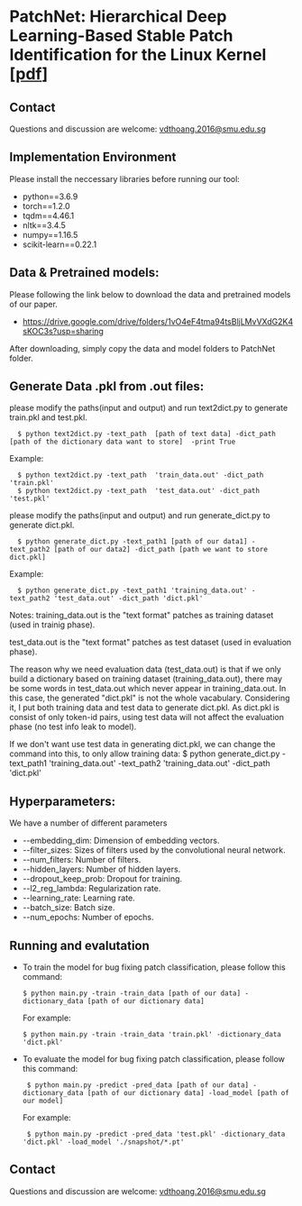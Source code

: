 # PatchNet: Hierarchical Deep Learning-Based Stable Patch Identification for the Linux Kernel [[pdf](https://arxiv.org/pdf/1911.03576.pdf)]

## Contact
Questions and discussion are welcome: vdthoang.2016@smu.edu.sg

## Implementation Environment

Please install the neccessary libraries before running our tool:

- python==3.6.9
- torch==1.2.0
- tqdm==4.46.1
- nltk==3.4.5
- numpy==1.16.5
- scikit-learn==0.22.1

## Data & Pretrained models:

Please following the link below to download the data and pretrained models of our paper. 

- https://drive.google.com/drive/folders/1vO4eF4tma94tsBljLMvVXdG2K4sKOC3s?usp=sharing

After downloading, simply copy the data and model folders to PatchNet folder. 

## Generate Data .pkl from .out files:
please modify the paths(input and output) and run text2dict.py to generate train.pkl and test.pkl.

      $ python text2dict.py -text_path  [path of text data] -dict_path [path of the dictionary data want to store]  -print True
   Example:
      
      $ python text2dict.py -text_path  'train_data.out' -dict_path 'train.pkl'  
      $ python text2dict.py -text_path  'test_data.out' -dict_path 'test.pkl' 
      
please modify the paths(input and output) and run generate_dict.py to generate dict.pkl.

      $ python generate_dict.py -text_path1 [path of our data1] -text_path2 [path of our data2] -dict_path [path we want to store dict.pkl]
   Example:
    
      $ python generate_dict.py -text_path1 'training_data.out' -text_path2 'test_data.out' -dict_path 'dict.pkl'
   Notes:
   training_data.out is the "text format" patches as training dataset (used in trainig phase).
   
   test_data.out is the "text format" patches as test dataset (used in evaluation phase).
   
   The reason why we need evaluation data (test_data.out) is that if we only build a dictionary based on training dataset (training_data.out), there may be some words in test_data.out which never appear in training_data.out. In this case, the generated "dict.pkl" is not the whole vacabulary. Considering it, I put both training data and test data to generate dict.pkl. As dict.pkl is consist of only token-id pairs, using test data will not affect the evaluation phase (no test info leak to model).
   
   If we don't want use test data in generating dict.pkl, we can change the command into this, to only allow training data:
   $ python generate_dict.py -text_path1 'training_data.out' -text_path2 'training_data.out' -dict_path 'dict.pkl'
   

## Hyperparameters:
We have a number of different parameters

* --embedding_dim: Dimension of embedding vectors.
* --filter_sizes: Sizes of filters used by the convolutional neural network. 
* --num_filters: Number of filters. 
* --hidden_layers: Number of hidden layers. 
* --dropout_keep_prob: Dropout for training. 
* --l2_reg_lambda: Regularization rate. 
* --learning_rate: Learning rate. 
* --batch_size: Batch size. 
* --num_epochs: Number of epochs. 

## Running and evalutation
      
- To train the model for bug fixing patch classification, please follow this command: 

      $ python main.py -train -train_data [path of our data] -dictionary_data [path of our dictionary data]
  For example:
       
      $ python main.py -train -train_data 'train.pkl' -dictionary_data 'dict.pkl'
     
- To evaluate the model for bug fixing patch classification, please follow this command:
      
       $ python main.py -predict -pred_data [path of our data] -dictionary_data [path of our dictionary data] -load_model [path of our model]
  For example:     
  
       $ python main.py -predict -pred_data 'test.pkl' -dictionary_data 'dict.pkl' -load_model './snapshot/*.pt'

## Contact

Questions and discussion are welcome: vdthoang.2016@smu.edu.sg
